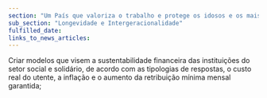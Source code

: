 ```yaml
---
section: "Um País que valoriza o trabalho e protege os idosos e os mais vulneráveis"
sub_section: "Longevidade e Intergeracionalidade"
fulfilled_date:
links_to_news_articles:
---
```


Criar modelos que visem a sustentabilidade financeira das instituições do setor social e solidário, de acordo com as tipologias de respostas, o custo real do utente, a inflação e o aumento da retribuição mínima mensal garantida;